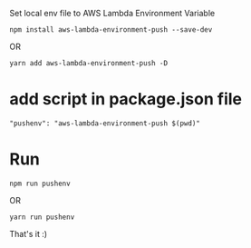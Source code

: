 Set local env file to AWS Lambda Environment Variable

```
npm install aws-lambda-environment-push --save-dev
```
OR
```
yarn add aws-lambda-environment-push -D
```

# add script in package.json file
```
"pushenv": "aws-lambda-environment-push $(pwd)"
```

# Run
```
npm run pushenv
```
OR
```
yarn run pushenv
```

That's it :)